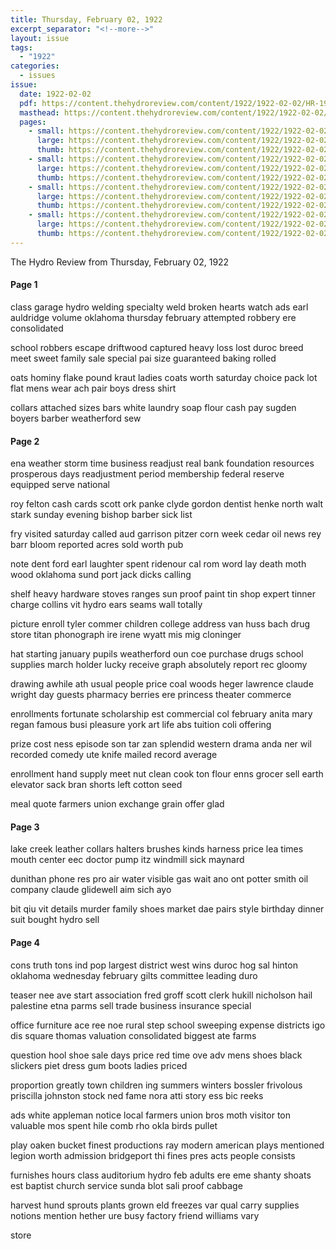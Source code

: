 ```yaml
---
title: Thursday, February 02, 1922
excerpt_separator: "<!--more-->"
layout: issue
tags:
  - "1922"
categories:
  - issues
issue:
  date: 1922-02-02
  pdf: https://content.thehydroreview.com/content/1922/1922-02-02/HR-1922-02-02.pdf
  masthead: https://content.thehydroreview.com/content/1922/1922-02-02/masthead/HR-1922-02-02.jpg
  pages:
    - small: https://content.thehydroreview.com/content/1922/1922-02-02/small/HR-1922-02-02-01.jpg
      large: https://content.thehydroreview.com/content/1922/1922-02-02/large/HR-1922-02-02-01.jpg
      thumb: https://content.thehydroreview.com/content/1922/1922-02-02/thumbnails/HR-1922-02-02-01.jpg
    - small: https://content.thehydroreview.com/content/1922/1922-02-02/small/HR-1922-02-02-02.jpg
      large: https://content.thehydroreview.com/content/1922/1922-02-02/large/HR-1922-02-02-02.jpg
      thumb: https://content.thehydroreview.com/content/1922/1922-02-02/thumbnails/HR-1922-02-02-02.jpg
    - small: https://content.thehydroreview.com/content/1922/1922-02-02/small/HR-1922-02-02-03.jpg
      large: https://content.thehydroreview.com/content/1922/1922-02-02/large/HR-1922-02-02-03.jpg
      thumb: https://content.thehydroreview.com/content/1922/1922-02-02/thumbnails/HR-1922-02-02-03.jpg
    - small: https://content.thehydroreview.com/content/1922/1922-02-02/small/HR-1922-02-02-04.jpg
      large: https://content.thehydroreview.com/content/1922/1922-02-02/large/HR-1922-02-02-04.jpg
      thumb: https://content.thehydroreview.com/content/1922/1922-02-02/thumbnails/HR-1922-02-02-04.jpg
---
```


The Hydro Review from Thursday, February 02, 1922

<!--more-->

<h4>Page 1</h4>
<p>class garage hydro welding specialty weld broken hearts watch ads earl auldridge volume oklahoma thursday february attempted robbery ere consolidated</p>
<p>school robbers escape driftwood captured heavy loss lost duroc breed meet sweet family sale special pai size guaranteed baking rolled</p>
<p>oats hominy flake pound kraut ladies coats worth saturday choice pack lot flat mens wear ach pair boys dress shirt</p>
<p>collars attached sizes bars white laundry soap flour cash pay sugden boyers barber weatherford sew</p>
<h4>Page 2</h4>
<p>ena weather storm time business readjust real bank foundation resources prosperous days readjustment period membership federal reserve equipped serve national</p>
<p>roy felton cash cards scott ork panke clyde gordon dentist henke north walt stark sunday evening bishop barber sick list</p>
<p>fry visited saturday called aud garrison pitzer corn week cedar oil news rey barr bloom reported acres sold worth pub</p>
<p>note dent ford earl laughter spent ridenour cal rom word lay death moth wood oklahoma sund port jack dicks calling</p>
<p>shelf heavy hardware stoves ranges sun proof paint tin shop expert tinner charge collins vit hydro ears seams wall totally</p>
<p>picture enroll tyler commer children college address van huss bach drug store titan phonograph ire irene wyatt mis mig cloninger</p>
<p>hat starting january pupils weatherford oun coe purchase drugs school supplies march holder lucky receive graph absolutely report rec gloomy</p>
<p>drawing awhile ath usual people price coal woods heger lawrence claude wright day guests pharmacy berries ere princess theater commerce</p>
<p>enrollments fortunate scholarship est commercial col february anita mary regan famous busi pleasure york art life abs tuition coli offering</p>
<p>prize cost ness episode son tar zan splendid western drama anda ner wil recorded comedy ute knife mailed record average</p>
<p>enrollment hand supply meet nut clean cook ton flour enns grocer sell earth elevator sack bran shorts left cotton seed</p>
<p>meal quote farmers union exchange grain offer glad</p>
<h4>Page 3</h4>
<p>lake creek leather collars halters brushes kinds harness price lea times mouth center eec doctor pump itz windmill sick maynard</p>
<p>dunithan phone res pro air water visible gas wait ano ont potter smith oil company claude glidewell aim sich ayo</p>
<p>bit qiu vit details murder family shoes market dae pairs style birthday dinner suit bought hydro sell</p>
<h4>Page 4</h4>
<p>cons truth tons ind pop largest district west wins duroc hog sal hinton oklahoma wednesday february gilts committee leading duro</p>
<p>teaser nee ave start association fred groff scott clerk hukill nicholson hail palestine etna parms sell trade business insurance special</p>
<p>office furniture ace ree noe rural step school sweeping expense districts igo dis square thomas valuation consolidated biggest ate farms</p>
<p>question hool shoe sale days price red time ove adv mens shoes black slickers piet dress gum boots ladies priced</p>
<p>proportion greatly town children ing summers winters bossler frivolous priscilla johnston stock ned fame nora atti story ess bic reeks</p>
<p>ads white appleman notice local farmers union bros moth visitor ton valuable mos spent hile comb rho okla birds pullet</p>
<p>play oaken bucket finest productions ray modern american plays mentioned legion worth admission bridgeport thi fines pres acts people consists</p>
<p>furnishes hours class auditorium hydro feb adults ere eme shanty shoats est baptist church service sunda blot sali proof cabbage</p>
<p>harvest hund sprouts plants grown eld freezes var qual carry supplies notions mention hether ure busy factory friend williams vary</p>
<p>store</p>
